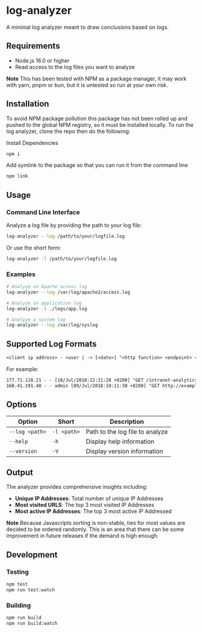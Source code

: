 # log-analyzer

A minimal log analyzer meant to draw conclusions based on logs.

## Requirements

- Node.js 16.0 or higher
- Read access to the log files you want to analyze

**Note** This has been tested with NPM as a package manager, it may work with yarn, pnpm or bun, but it is untested so run at your own risk.

## Installation

To avoid NPM package pollution this package has not been rolled up and pushed to the global NPM registry, so it must be installed locally. To run the log analyzer, clone the repo then do the following:

Install Dependencies

```bash
npm i
```

Add symlink to the package so that you can run it from the command line

```bash
npm link
```

## Usage

### Command Line Interface

Analyze a log file by providing the path to your log file:

```bash
log-analyzer --log /path/to/your/logfile.log
```

Or use the short form:

```bash
log-analyzer -l /path/to/your/logfile.log
```

### Examples

```bash
# Analyze an Apache access log
log-analyzer --log /var/log/apache2/access.log

# Analyze an application log
log-analyzer -l ./logs/app.log

# Analyze a system log
log-analyzer --log /var/log/syslog
```

## Supported Log Formats

```txt
<client ip address> - <user | -> [<date>] "<http function> <endpoint> <protocol>" <response code> <port> "-" "<user-agent>" <extra data>
```

For example:

```txt
177.71.128.21 - - [10/Jul/2018:22:21:28 +0200] "GET /intranet-analytics/ HTTP/1.1" 200 3574 "-" "Mozilla/5.0 (X11; U; Linux x86_64; fr-FR) AppleWebKit/534.7 (KHTML, like Gecko) Epiphany/2.30.6 Safari/534.7"
168.41.191.40 - - admin [09/Jul/2018:10:11:30 +0200] "GET http://example.net/faq/ HTTP/1.1" 200 3574 "-" "Mozilla/5.0 (Linux; U; Android 2.3.5; en-us; HTC Vision Build/GRI40) AppleWebKit/533.1 (KHTML, like Gecko) Version/4.0 Mobile Safari/533.1"
```

## Options

| Option         | Short       | Description                     |
| -------------- | ----------- | ------------------------------- |
| `--log <path>` | `-l <path>` | Path to the log file to analyze |
| `--help`       | `-h`        | Display help information        |
| `--version`    | `-V`        | Display version information     |

## Output

The analyzer provides comprehensive insights including:

- **Unique IP Addresses**: Total number of unique IP Addresses
- **Most visited URLS**: The top 3 most visited IP Addresses
- **Most active IP Addresses**: The top 3 most active IP Addressed

**Note** Because Javascripts sorting is non-stable, ties for most values are decided to be ordered randomly. This is an area that there can be some improvement in future releases if the demand is high enough.

## Development

### Testing

```bash
npm test
npm run test:watch
```

### Building

```bash
npm run build
npm run build:watch
```
